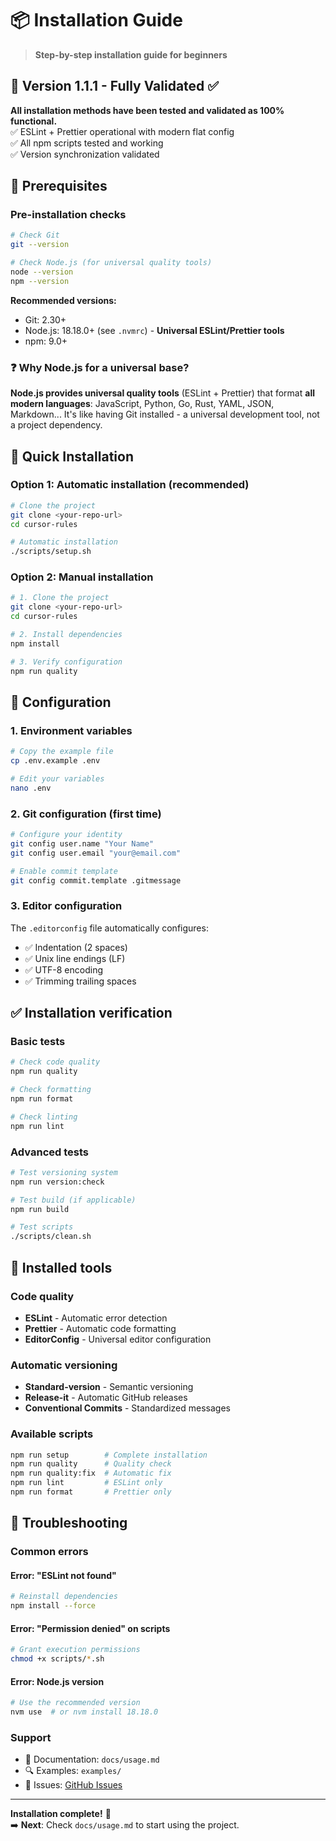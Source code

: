 # 📦 Installation Guide

> **Step-by-step installation guide for beginners**

## 🎉 **Version 1.1.1 - Fully Validated** ✅

**All installation methods have been tested and validated as 100% functional.**  
✅ ESLint + Prettier operational with modern flat config  
✅ All npm scripts tested and working  
✅ Version synchronization validated

## 🎯 Prerequisites

### Pre-installation checks

```bash
# Check Git
git --version

# Check Node.js (for universal quality tools)
node --version
npm --version
```

**Recommended versions:**

- Git: 2.30+
- Node.js: 18.18.0+ (see `.nvmrc`) - **Universal ESLint/Prettier tools**
- npm: 9.0+

### ❓ Why Node.js for a universal base?

**Node.js provides universal quality tools** (ESLint + Prettier) that format **all modern languages**: JavaScript, Python, Go, Rust, YAML, JSON, Markdown... It's like having Git installed - a universal development tool, not a project dependency.

## 🚀 Quick Installation

### Option 1: Automatic installation (recommended)

```bash
# Clone the project
git clone <your-repo-url>
cd cursor-rules

# Automatic installation
./scripts/setup.sh
```

### Option 2: Manual installation

```bash
# 1. Clone the project
git clone <your-repo-url>
cd cursor-rules

# 2. Install dependencies
npm install

# 3. Verify configuration
npm run quality
```

## 🔧 Configuration

### 1. Environment variables

```bash
# Copy the example file
cp .env.example .env

# Edit your variables
nano .env
```

### 2. Git configuration (first time)

```bash
# Configure your identity
git config user.name "Your Name"
git config user.email "your@email.com"

# Enable commit template
git config commit.template .gitmessage
```

### 3. Editor configuration

The `.editorconfig` file automatically configures:

- ✅ Indentation (2 spaces)
- ✅ Unix line endings (LF)
- ✅ UTF-8 encoding
- ✅ Trimming trailing spaces

## ✅ Installation verification

### Basic tests

```bash
# Check code quality
npm run quality

# Check formatting
npm run format

# Check linting
npm run lint
```

### Advanced tests

```bash
# Test versioning system
npm run version:check

# Test build (if applicable)
npm run build

# Test scripts
./scripts/clean.sh
```

## 🔨 Installed tools

### Code quality

- **ESLint** - Automatic error detection
- **Prettier** - Automatic code formatting
- **EditorConfig** - Universal editor configuration

### Automatic versioning

- **Standard-version** - Semantic versioning
- **Release-it** - Automatic GitHub releases
- **Conventional Commits** - Standardized messages

### Available scripts

```bash
npm run setup        # Complete installation
npm run quality      # Quality check
npm run quality:fix  # Automatic fix
npm run lint         # ESLint only
npm run format       # Prettier only
```

## 🐛 Troubleshooting

### Common errors

#### Error: "ESLint not found"

```bash
# Reinstall dependencies
npm install --force
```

#### Error: "Permission denied" on scripts

```bash
# Grant execution permissions
chmod +x scripts/*.sh
```

#### Error: Node.js version

```bash
# Use the recommended version
nvm use  # or nvm install 18.18.0
```

### Support

- 📖 Documentation: `docs/usage.md`
- 🔍 Examples: `examples/`
- 🐛 Issues: [GitHub Issues](https://github.com/your-repo/issues)

---

**Installation complete!** 🎉  
➡️ **Next**: Check `docs/usage.md` to start using the project.
